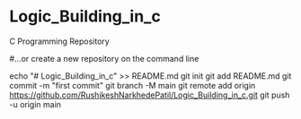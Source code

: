 # Logic_Building_in_c
C Programming Repository

#…or create a new repository on the command line

echo "# Logic_Building_in_c" >> README.md
git init
git add README.md
git commit -m "first commit"
git branch -M main
git remote add origin https://github.com/RushikeshNarkhedePatil/Logic_Building_in_c.git
git push -u origin main
